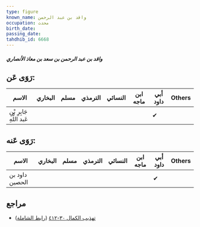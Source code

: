 ```yaml
---
type: figure
known_name: واقد بن عبد الرحمن
occupation: محدث
birth_date:
passing_date:
tahdhib_id: 6668
---
```

##### واقد بن عبد الرحمن بن سعد بن معاذ الأنصاري

## رَوَى عَن:
| الاسم                     | البخاري | مسلم | الترمذي | النسائي | ابن ماجه | أبي داود | Others |
| ------------------------- | ------- | ---- | ------- | ------- | -------- | -------- | ------ |
| جَابِرِ بْنِ عَبد اللَّهِ |         |      |         |         |          | ✔        |        |
## رَوَى عَنه:
| الاسم          | البخاري | مسلم | الترمذي | النسائي | ابن ماجه | أبي داود | Others |
| -------------- | ------- | ---- | ------- | ------- | -------- | -------- | ------ |
| داود بن الحصين |         |      |         |         |          | ✔        |        |
## مراجع
- [تهذيب الكمال ٣٠-٤١٢](obsidian://open?vault=Tahdhib-al-Kamal&file=Figures/٦٦٦٨-واقد%20بن%20عبد%20الرحمن%20بن%20سعد%20بن%20معاذ%20الأنصاري) ([رابط الشاملة](https://shamela.ws/book/3722/16478))